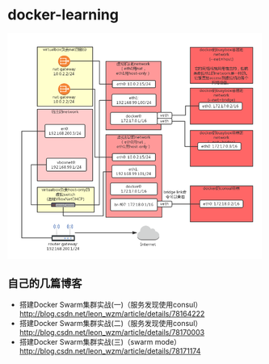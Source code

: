 # docker-learning

![宿主机-虚拟机-docker-网络拓扑](https://github.com/wuzimei/docker-learning/blob/master/host-virtual-host-docker-network.png)


## 自己的几篇博客
* 搭建Docker Swarm集群实战(一)（服务发现使用consul） http://blog.csdn.net/leon_wzm/article/details/78164222
* 搭建Docker Swarm集群实战(二)（服务发现使用consul） http://blog.csdn.net/leon_wzm/article/details/78170003
* 搭建Docker Swarm集群实战(三)（swarm mode） http://blog.csdn.net/leon_wzm/article/details/78171174
